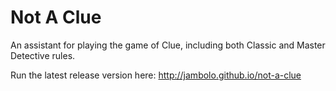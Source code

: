 # Not A Clue
An assistant for playing the game of Clue, including both Classic and Master Detective rules.

Run the latest release version here: http://jambolo.github.io/not-a-clue
